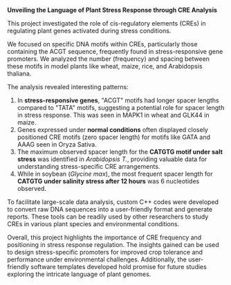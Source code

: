 **Unveiling the Language of Plant Stress Response through CRE Analysis**

This project investigated the role of cis-regulatory elements (CREs) in regulating plant genes activated during stress conditions. 

We focused on specific DNA motifs within CREs, particularly those containing the ACGT sequence, frequently found in stress-responsive gene promoters. 
We analyzed the number (frequency) and spacing between these motifs in model plants like wheat, maize, rice, and Arabidopsis thaliana.

The analysis revealed interesting patterns:

1. In **stress-responsive genes**, "ACGT" motifs had longer spacer lengths compared to "TATA" motifs, suggesting a potential role for spacer length in stress response. This was seen in MAPK1 in wheat and GLK44 in maize.
2. Genes expressed under **normal conditions** often displayed closely positioned CRE motifs (zero spacer length) for motifs like GATA and AAAG seen in Oryza Sativa.
3. The maximum observed spacer length for the **CATGTG motif under salt stress** was identified in _Arabidopsis T._, providing valuable data for understanding stress-specific CRE arrangements.
4. While in soybean (_Glycine max_), the most frequent spacer length for **CATGTG under salinity stress after 12 hours** was 6 nucleotides observed.

To facilitate large-scale data analysis, custom C++ codes were developed to convert raw DNA sequences into a user-friendly format and generate reports. These tools can be readily used by other researchers to study CREs in various plant species and environmental conditions.

Overall, this project highlights the importance of CRE frequency and positioning in stress response regulation. The insights gained can be used to design stress-specific promoters for improved crop tolerance and performance under environmental challenges. Additionally, the user-friendly software templates developed hold promise for future studies exploring the intricate language of plant genomes.
